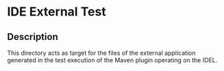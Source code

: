 # IDE External Test

## Description
This directory acts as target for the files of the external application generated in the test execution of the Maven
plugin operating on the IDEL.